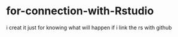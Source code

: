 # for-connection-with-Rstudio
i creat it just for knowing what will happen if i link the rs with github
